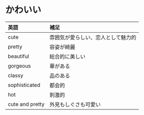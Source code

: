 # かわいい

|英語|補足|
|:--|:--|
|cute|雰囲気が愛らしい、恋人として魅力的|
|pretty|容姿が綺麗|
|beautiful|総合的に美しい|
|gorgeous|華がある|
|classy|品のある|
|sophisticated|都会的|
|hot|刺激的|
|cute and pretty|外見もしぐさも可愛い|

